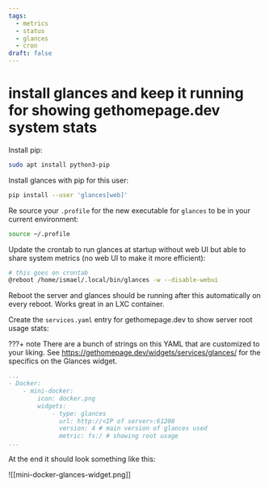 ```yaml
---
tags:
  - metrics
  - status
  - glances
  - cron
draft: false
---
```


# install glances and keep it running for showing gethomepage.dev system stats

Install pip:

```bash
sudo apt install python3-pip
```

Install glances with pip for this user:

```bash
pip install --user 'glances[web]'
```

Re source your `.profile` for the new executable for `glances` to be in your current environment:

```bash
source ~/.profile
```

Update the crontab to run glances at startup without web UI but able to share system metrics (no web UI to make it more efficient):

``` bash
# this goes on crontab
@reboot /home/ismael/.local/bin/glances -w --disable-webui
```

Reboot the server and glances should be running after this automatically on every reboot. Works great in an LXC container.

Create the `services.yaml` entry for gethomepage.dev to show server root usage stats:

???+ note
	There are a bunch of strings on this YAML that are customized to your liking. See https://gethomepage.dev/widgets/services/glances/ for the specifics on the Glances widget.

```yaml
...
- Docker:
    - mini-docker:
        icon: docker.png
        widgets: 
            - type: glances
              url: http://<IP of server>:61208
              version: 4 # main version of glances used
              metric: fs:/ # showing root usage
...
```

At the end it should look something like this:

![[mini-docker-glances-widget.png]]